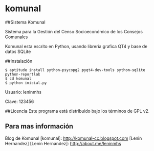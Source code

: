 komunal
=======

##Sistema Komunal


Sistema para la Gestión del Censo Socioeconómico de los Consejos Comunales

Komunal esta escrito en Python, usando libreria grafica QT4 y base de datos SQLite

##Instalación

    $ aptitude install python-psycopg2 pyqt4-dev-tools python-sqlite python-reportlab
    $ cd komunal
    $ python inicial.py

Usuario: leninmhs 

Clave:   123456

##Licencia
Este programa está distribuido bajo los términos de GPL v2.

## Para mas información
Blog de Komunal [komunal]: http://komunal-cc.blogspot.com
[Lenin Hernandez]
[Lenin Hernandez]: http://about.me/leninmhs
